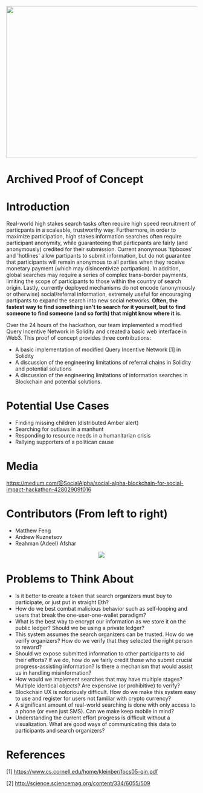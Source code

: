 <p align="center">
 <img width="741" height="403" src="https://user-images.githubusercontent.com/3171564/40881088-deee55ae-6683-11e8-89b3-c41db31cd933.png">
 </p>	
 
# Archived Proof of Concept

# Introduction

Real-world high stakes search tasks often require high speed recruitment of particpants in a scaleable, trustworthy way. Furthermore, in order to maximize participation, high stakes information searches often require participant anonymity, while guaranteeing that particpants are fairly (and anonymously) credited for their submission. Current anonymous 'tipboxes' and 'hotlines' allow partipants to submit information, but do not guarantee that participants will remain anonymous to all parties when they receive monetary payment (which may disincentivize partipation). In addition, global searches may require a series of complex trans-border payments, limiting the scope of participants to those within the country of search origin. Lastly, currently deployed mechanisms do not encode (anonymously or otherwise) social/referral information, extremely useful for encouraging partipants to expand the search into new social networks. __**Often, the fastest way to find something isn't to search for it yourself, but to find someone to find someone (and so forth) that might know where it is.**__

Over the 24 hours of the hackathon, our team implemented a modified Query Incentive Network in Solidity and created a basic web interface in Web3. This proof of concept provides three contributions: 

 * A basic implementation of modified Query Incentive Network [1] in Solidity
 * A discussion of the engineering limitations of referral chains in Solidity and potential solutions 
 * A discussion of the engineering limitations of information searches in Blockchain and potential solutions.
 	 
# Potential Use Cases	

* Finding missing children (distributed Amber alert)
* Searching for outlaws in a manhunt
* Responding to resource needs in a humanitarian crisis
* Rallying supporters of a politican cause

# Media
https://medium.com/@SocialAlpha/social-alpha-blockchain-for-social-impact-hackathon-42802909f016

# Contributors (From left to right)

* Matthew Feng
* Andrew Kuznetsov
* Reahman (Adeel) Afshar

<p align="center">
 <img src="https://user-images.githubusercontent.com/3171564/46313493-fc63d480-c595-11e8-836c-604cb3b9b175.png">
</p>	

# Problems to Think About

* Is it better to create a token that search organizers must buy to participate, or just put in straight Eth?
* How do we best combat malicious behavior such as self-looping and users that break the one-user-one-wallet paradigm?
* What is the best way to encrypt our information as we store it on the public ledger? Should we be using a private ledger?
* This system assumes the search organizers can be trusted. How do we verify organizers? How do we verify that they selected the right person to reward?
* Should we expose submitted information to other participants to aid their efforts? If we do, how do we fairly credit those who submit crucial progress-assisting information? Is there a mechanism that would assist us in handling misinformation?
* How would we implement searches that may have multiple stages? Multiple identical objects? Are expensive (or prohibitive) to verify?
* Blockchain UX is notoriously difficult. How do we make this system easy to use and register for users not familiar with crypto currency?
* A significant amount of real-world searching is done with only access to a phone (or even just SMS). Can we make keep mobile in mind?
* Understanding the current effort progress is difficult without a visualization. What are good ways of communicating this data to participants and search organizers?

# References
[1] https://www.cs.cornell.edu/home/kleinber/focs05-qin.pdf

[2] http://science.sciencemag.org/content/334/6055/509


